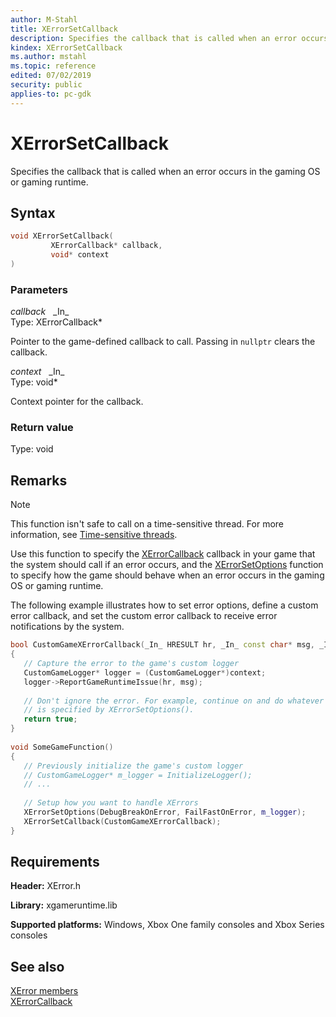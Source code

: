 ```yaml
---
author: M-Stahl
title: XErrorSetCallback
description: Specifies the callback that is called when an error occurs in the gaming OS or gaming runtime.
kindex: XErrorSetCallback
ms.author: mstahl
ms.topic: reference
edited: 07/02/2019
security: public
applies-to: pc-gdk
---
```


# XErrorSetCallback  
  
Specifies the callback that is called when an error occurs in the gaming OS or gaming runtime.  
  
## Syntax
  
```cpp
void XErrorSetCallback(  
         XErrorCallback* callback,  
         void* context  
)  
```  
  
### Parameters
  
*callback* &nbsp;&nbsp;\_In\_  
Type: XErrorCallback*  
  
Pointer to the game-defined callback to call. Passing in `nullptr` clears the callback.  
  
*context* &nbsp;&nbsp;\_In\_  
Type: void*  
  
Context pointer for the callback.  
  
### Return value
  
Type: void  
  
## Remarks  
  > [!NOTE]
> This function isn't safe to call on a time-sensitive thread. For more information, see [Time-sensitive threads](../../../../system/overviews/time-sensitive-threads.md).  
  
Use this function to specify the [XErrorCallback](xerrorcallback.md) callback in your game that the system should call if an error occurs, and the [XErrorSetOptions](xerrorsetoptions.md) function to specify how the game should behave when an error occurs in the gaming OS or gaming runtime.  
  
The following example illustrates how to set error options, define a custom error callback, and set the custom error callback to receive error notifications by the system.  
  
```cpp
bool CustomGameXErrorCallback(_In_ HRESULT hr, _In_ const char* msg, _In_ void* context)  
{  
   // Capture the error to the game's custom logger  
   CustomGameLogger* logger = (CustomGameLogger*)context;  
   logger->ReportGameRuntimeIssue(hr, msg);  
  
   // Don't ignore the error. For example, continue on and do whatever  
   // is specified by XErrorSetOptions().  
   return true;  
}  
  
void SomeGameFunction()  
{  
   // Previously initialize the game's custom logger  
   // CustomGameLogger* m_logger = InitializeLogger();  
   // ...  
  
   // Setup how you want to handle XErrors  
   XErrorSetOptions(DebugBreakOnError, FailFastOnError, m_logger);  
   XErrorSetCallback(CustomGameXErrorCallback);  
}  
```
  
## Requirements
  
**Header:** XError.h  
  
**Library:** xgameruntime.lib  
  
**Supported platforms:** Windows, Xbox One family consoles and Xbox Series consoles  
  
## See also
  
[XError members](../xerror_members.md)  
[XErrorCallback](xerrorcallback.md)  
  